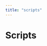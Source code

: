 ```yaml
---
title: "scripts"
---
```

# Scripts

<div id="all"></div>
<script>
async function init(){
    let scripts = await fetch('/api/v1/scripts').then(r=>r.json());
    console.log(scripts);
    let s = "";
    for(script of scripts){
        s += `<div>
        <div>id: ${script.id}</div>
        <div>name: ${script.name}</div>
        <div>version: ${script.version}</div>
        <div>output_regex: ${script.output_regex}</div>
        <div>labels: ${script.labels}</div>
        <div>timeout: ${script.timeout}</div>
        <div>script_content: ${script.script_content}</div>
        </div>`;
    }
    document.querySelector("#all").innerHTML=s;
}
init()
</script>